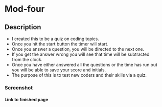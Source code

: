 # Mod-four

## Description
-   I created this to be a quiz on coding topics. 
-  Once you hit the start button the timer will start. 
- Once you answer a question, you will be directed to the next one. 
- If you get the answer wrong you will see that time will be subtracted from the clock. 
- Once you have either answered all the questions or the time has run out you will be able to save your score and initials. 
- The purpose of this is to test new coders and their skills via a quiz. 

### Screenshot


#### Link to finished page 
